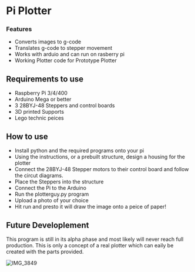 # Pi Plotter

### Features

- Converts images to g-code
- Translates g-code to stepper movement
- Works with arduio and can run on rasberry pi
- Working Plotter code for Prototype Plotter

## Requirements to use 
- Raspberry Pi 3/4/400
- Arduino Mega or better
- 3 28BYJ-48 Steppers and control boards
- 3D printed Supports
- Lego technic peices

## How to use 
- Install python and the required programs onto your pi
- Using the instructions, or a prebuilt structure, design a housing for the plotter
- Connect the 28BYJ-48 Stepper motors to their control board and follow the circut diagrams.
- Place the Steppers into the structure
- Connect the Pi to the Arduino
- Run the plotterguy.py program
- Upload a photo of your choice
- Hit run and presto it will draw the image onto a peice of paper!

## Future Developlement
This program is still in its alpha phase and most likely will never reach full production. This is only a concept of a real plotter which can eaily be created with the parts provided.

![IMG_3849](https://github.com/Fox2low/Plotter/assets/77130209/ec24cf96-bf1f-4be9-a003-477bf5935f1f)

